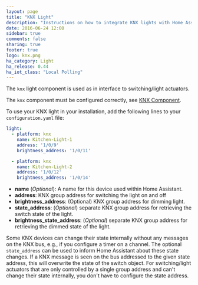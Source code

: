 ```yaml
---
layout: page
title: "KNX Light"
description: "Instructions on how to integrate KNX lights with Home Assistant."
date: 2016-06-24 12:00
sidebar: true
comments: false
sharing: true
footer: true
logo: knx.png
ha_category: Light
ha_release: 0.44 
ha_iot_class: "Local Polling"
---
```



The `knx` light component is used as in interface to switching/light actuators.

The `knx` component must be configured correctly, see [KNX Component](/components/knx).

To use your KNX light in your installation, add the following lines to your `configuration.yaml` file:

```yaml
light:
  - platform: knx
    name: Kitchen-Light-1
    address: '1/0/9'
    brightness_address: '1/0/11'

  - platform: knx
    name: Kitchen-Light-2
    address: '1/0/12'
    brightness_address: '1/0/14'
```

* **name** (*Optional*): A name for this device used within Home Assistant.
* **address**: KNX group address for switching the light on and off
* **brightness_address**: (Optional) KNX group address for dimming light.
* **state_address**: (*Optional*) separate KNX group address for retrieving the switch state of the light.
* **brightness_state_address**: (*Optional*) separate KNX group address for retrieving the dimmed state of the light.

Some KNX devices can change their state internally without any messages on the KNX bus, e.g., if you configure a timer on a channel. The optional `state_address` can be used to inform Home Assistant about these state changes. If a KNX message is seen on the bus addressed to the given state address, this will overwrite the state of the switch object.
For switching/light actuators that are only controlled by a single group address and can't change their state internally, you don't have to configure the state address.
